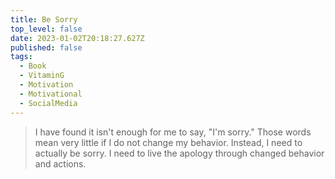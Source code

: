 ```yaml
---
title: Be Sorry
top_level: false
date: 2023-01-02T20:18:27.627Z
published: false
tags:
  - Book
  - VitaminG
  - Motivation
  - Motivational
  - SocialMedia
---
```

> I have found it isn't enough for me to say, "I'm sorry." Those words mean very little if I do not change my behavior. Instead, I need to actually be sorry. I need to live the apology through changed behavior and actions.